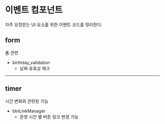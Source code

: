 # 이벤트 컴포넌트

자주 요청받는 UI 요소를 위한 이벤트 코드를 정리한다.

## form
폼 관련

-  birthday_validation
    - 날짜 유효성 체크

- - -
## timer
시간 변화와 관련된 기능

- btnLinkManager
    - 운영 시간 별 버튼 링크 변경 기능